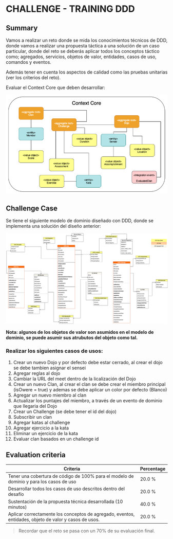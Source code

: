 # CHALLENGE - TRAINING DDD #

## Summary ##

Vamos a realizar un reto donde se mida los conocimientos técnicos de DDD, donde vamos a realizar una propuesta táctica a una solución de un caso particular, donde del reto se deberás aplicar todos los conceptos táctico como; agregados, servicios, objetos de valor, entidades, casos de uso, comandos y eventos.


Además tener en cuenta los aspectos de calidad como las pruebas unitarias (ver los criterios del reto).

Evaluar el Context Core que deben desarrollar:

![domain.png](./domain.png)

## Challenge Case

Se tiene el siguiente modelo de dominio diseñado con DDD, donde se implementa una solución del diseño anterior:

![domain-model.png](./domain-model.png)

**Nota: algunos de los objetos de valor son asumidos en el modelo de dominio, se puede asumir sus atrubutos del objeto como tal.**

### Realizar los siguientes casos de usos:
1. Crear un nuevo Dojo y por defecto debe estar cerrado, al crear el dojo se debe tambien asignar el sensei
2. Agregar reglas al dojo
3. Cambiar la URL del meet dentro de la licalización del Dojo
4. Crear un nuevo Clan, al crear el clan se debe crear el miembro principal (isOwere = true) y ademas se debe aplicar un color por defecto (Blanco)
5. Agregar un nuevo miembro al clan
6. Actualizar los puntajes del miembro, a través de un evento de dominio que llegaria del Dojo
7. Crear un Challenge (se debe tener el id del dojo)
8. Subscribir un clan
9. Agregar katas al challenge
10. Agregar ejercicio a la kata
11. Eliminar un ejercicio de la kata
12. Evaluar clan basados en un challenge id

## Evaluation criteria ##

| Criteria                                                                                              | Percentage |
| ----------------------------------------------------------------------------------------------------- | ---------- |
| Tener una cobertura de código de 100% para el modelo de dominio y para los casos de uso               | 20.0 %     |
| Desarrollar todos los casos de uso descritos dentro del desafío                                       | 20.0 %     |
| Sustentación de la propuesta técnica desarrollada (10 minutos)                                        | 40.0 %     |
| Aplicar correctamente los conceptos de agregado, eventos, entidades, objeto de valor y casos de usos. | 20.0 %     |

> Recordar que el reto se pasa con un 70% de su evaluación final.
